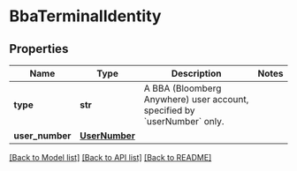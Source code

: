 # BbaTerminalIdentity

## Properties
Name | Type | Description | Notes
------------ | ------------- | ------------- | -------------
**type** | **str** | A BBA (Bloomberg Anywhere) user account, specified by &#x60;userNumber&#x60; only. | 
**user_number** | [**UserNumber**](UserNumber.md) |  | 

[[Back to Model list]](../README.md#documentation-for-models) [[Back to API list]](../README.md#documentation-for-api-endpoints) [[Back to README]](../README.md)

